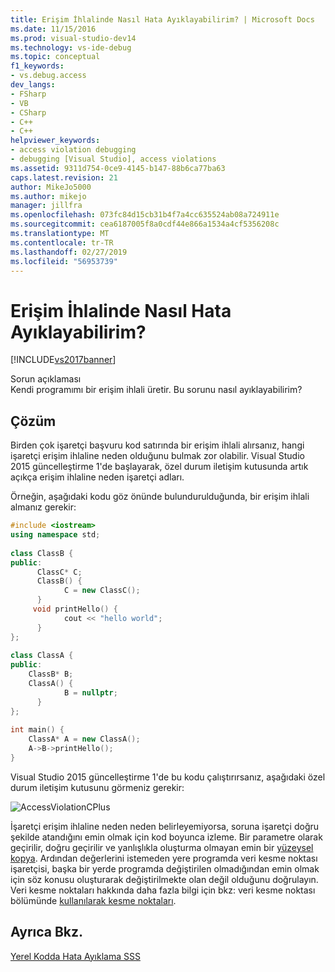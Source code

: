 ```yaml
---
title: Erişim İhlalinde Nasıl Hata Ayıklayabilirim? | Microsoft Docs
ms.date: 11/15/2016
ms.prod: visual-studio-dev14
ms.technology: vs-ide-debug
ms.topic: conceptual
f1_keywords:
- vs.debug.access
dev_langs:
- FSharp
- VB
- CSharp
- C++
- C++
helpviewer_keywords:
- access violation debugging
- debugging [Visual Studio], access violations
ms.assetid: 9311d754-0ce9-4145-b147-88b6ca77ba63
caps.latest.revision: 21
author: MikeJo5000
ms.author: mikejo
manager: jillfra
ms.openlocfilehash: 073fc84d15cb31b4f7a4cc635524ab08a724911e
ms.sourcegitcommit: cea6187005f8a0cdf44e866a1534a4cf5356208c
ms.translationtype: MT
ms.contentlocale: tr-TR
ms.lasthandoff: 02/27/2019
ms.locfileid: "56953739"
---
```

# <a name="how-can-i-debug-an-access-violation"></a>Erişim İhlalinde Nasıl Hata Ayıklayabilirim?
[!INCLUDE[vs2017banner](../includes/vs2017banner.md)]

Sorun açıklaması  
 Kendi programımı bir erişim ihlali üretir. Bu sorunu nasıl ayıklayabilirim?  
  
## <a name="solution"></a>Çözüm  
 Birden çok işaretçi başvuru kod satırında bir erişim ihlali alırsanız, hangi işaretçi erişim ihlaline neden olduğunu bulmak zor olabilir. Visual Studio 2015 güncelleştirme 1'de başlayarak, özel durum iletişim kutusunda artık açıkça erişim ihlaline neden işaretçi adları.  
  
 Örneğin, aşağıdaki kodu göz önünde bulundurulduğunda, bir erişim ihlali almanız gerekir:  
  
```cpp  
#include <iostream>  
using namespace std;  
  
class ClassB {  
public:  
      ClassC* C;  
      ClassB() {  
            C = new ClassC();  
      }  
     void printHello() {  
            cout << "hello world";  
      }  
};  
  
class ClassA {  
public:  
    ClassB* B;  
    ClassA() {  
            B = nullptr;  
      }  
};  
  
int main() {  
    ClassA* A = new ClassA();  
    A->B->printHello();  
}  
```  
  
 Visual Studio 2015 güncelleştirme 1'de bu kodu çalıştırırsanız, aşağıdaki özel durum iletişim kutusunu görmeniz gerekir:  
  
 ![AccessViolationCPlus](../debugger/media/accessviolationcplus.png "AccessViolationCPlus")  
  
 İşaretçi erişim ihlaline neden neden belirleyemiyorsa, soruna işaretçi doğru şekilde atandığını emin olmak için kod boyunca izleme.  Bir parametre olarak geçirilir, doğru geçirilir ve yanlışlıkla oluşturma olmayan emin bir [yüzeysel kopya](http://stackoverflow.com/questions/184710/what-is-the-difference-between-a-deep-copy-and-a-shallow-copy). Ardından değerlerini istemeden yere programda veri kesme noktası işaretçisi, başka bir yerde programda değiştirilen olmadığından emin olmak için söz konusu oluşturarak değiştirilmekte olan değil olduğunu doğrulayın. Veri kesme noktaları hakkında daha fazla bilgi için bkz: veri kesme noktası bölümünde [kullanılarak kesme noktaları](../debugger/using-breakpoints.md).  
  
## <a name="see-also"></a>Ayrıca Bkz.  
 [Yerel Kodda Hata Ayıklama SSS](../debugger/debugging-native-code-faqs.md)

